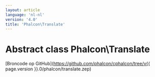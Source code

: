 ```yaml
---
layout: article
language: 'nl-nl'
version: '4.0'
title: 'Phalcon\Translate'
---
```

# Abstract class **Phalcon\Translate**

[Broncode op GitHub](https://github.com/phalcon/cphalcon/tree/v{{ page.version }}.0/phalcon/translate.zep)